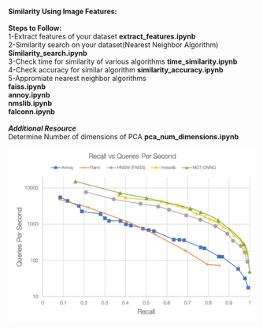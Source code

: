 **Similarity Using Image Features:<br /><br />**
**Steps to Follow:<br />**
1-Extract features of your dataset **extract_features.ipynb**<br />
2-Similarity search on your dataset(Nearest Neighbor Algorithm) **Similarity_search.ipynb**<br />
3-Check time for similarity of various algorithms **time_similarity.ipynb**<br />
4-Check accuracy for similar algorithm **similarity_accuracy.ipynb**<br />
5-Appromiate nearest neighbor algorithms<br />
**faiss.ipynb<br />
annoy.ipynb<br />
nmslib.ipynb<br />
falconn.ipynb<br /><br/>**
***Additional Resource***<br />
Determine Number of dimensions of PCA **pca_num_dimensions.ipynb**<br />

![Image description](https://github.com/p-uday/Image-similarity-and-clustering/blob/master/image_feature_similarity/Ann_betchmarks.png)
